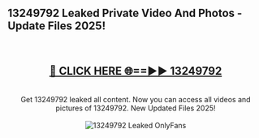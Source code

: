 <h2>13249792 Leaked Private Video And Photos - Update Files 2025!</h2>
<br>
<div align="center">
<h2><a href="https://top-ai-tools.click/QrbHav" rel="nofollow">🔴 CLICK HERE 🌐==►► 13249792</a></h2>
<br>
Get 13249792 leaked all content. Now you can access all videos and pictures of 13249792. New Updated Files 2025!
<br>
<br>
<a href="https://top-ai-tools.click/QrbHav" rel="nofollow" data-target="animated-image.originalLink"><img src="https://i.ibb.co.com/WyWwxjT/player-gif2.gif" alt="13249792 Leaked  OnlyFans" style="max-width: 100%; display: inline-block;" data-target="animated-image.originalImage"></a>
</div>
<br>